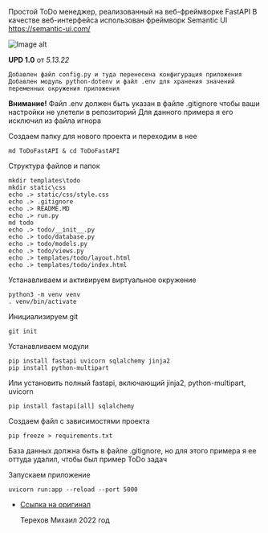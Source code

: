 Простой ToDo менеджер, реализованный на веб-фреймворке FastAPI В качестве веб-интерфейса использован фреймворк Semantic
UI https://semantic-ui.com/

![Image alt](https://sun9-79.userapi.com/s/v1/ig2/_VbrX_7lobl7Eq5zjsX_zj18i7Bpu6YgKW-wuMfRpO1E3n-Bdv7MjFPHlFRyKy00kOaeIQEouvLf7Kw1k5QnRgn5.jpg?size=1280x740&quality=96&type=album)

**UPD 1.0**  от  _5.13.22_


    Добавлен файл config.py и туда перенесена конфигурация приложения
    Добавлен модуль python-dotenv и файл .env для хранения значений переменных окружения приложения
    


**Внимание!** 
Файл .env должен быть указан в файле .gitignore чтобы ваши настройки не улетели в репозиторий
Для данного примера я его исключил из файла игнора



Создаем папку для нового проекта и переходим в нее

    md ToDoFastAPI & cd ToDoFastAPI


Структура файлов и папок

    mkdir templates\todo
    mkdir static\css
    echo .> static/css/style.css
    echo .> .gitignore
    echo .> README.MD
    echo .> run.py
    md todo
    echo .> todo/__init__.py
    echo .> todo/database.py
    echo .> todo/models.py
    echo .> todo/views.py
    echo .> templates/todo/layout.html
    echo .> templates/todo/index.html 


Устанавливаем и активируем виртуальное окружение

    python3 -m venv venv
    . venv/bin/activate


Инициализируем git

    git init


Устанавливаем модули

    pip install fastapi uvicorn sqlalchemy jinja2
    pip install python-multipart


Или установить полный fastapi, включающий jinja2, python-multipart, uvicorn
    
    pip install fastapi[all] sqlalchemy


Создаем файл с зависимостями проекта

    pip freeze > requirements.txt


База данных должна быть в файле .gitignore, но для этого примера я ее оттуда удалил, чтобы был пример ToDo задач


Запускаем приложение

    uvicorn run:app --reload --port 5000


- [Ссылка на оригинал](https://youtu.be/3vfum74ggHE)


    Терехов Михаил 2022 год